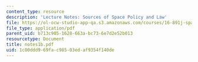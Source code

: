 ```yaml
---
content_type: resource
description: 'Lecture Notes: Sources of Space Policy and Law'
file: https://ol-ocw-studio-app-qa.s3.amazonaws.com/courses/16-891j-space-policy-seminar-spring-2003/1c00ddd969fac98503edaf9354f140de_notes1b.pdf
file_type: application/pdf
parent_uid: b713c905-1628-663a-bc73-6e7d2e52b013
resourcetype: Document
title: notes1b.pdf
uid: 1c00ddd9-69fa-c985-03ed-af9354f140de
---
```

